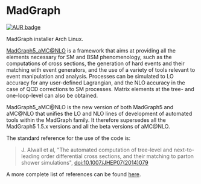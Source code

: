 MadGraph
=======

[![AUR badge][AUR badge]][AUR]

MadGraph installer Arch Linux.

[MadGraph5_aMC@NLO][homepage] is a framework that aims at providing all the
elements necessary for SM and BSM phenomenology, such as the computations of
cross sections, the generation of hard events and their matching with event
generators, and the use of a variety of tools relevant to event manipulation and
analysis. Processes can be simulated to LO accuracy for any user-defined
Lagrangian, and the NLO accuracy in the case of QCD corrections to SM
processes. Matrix elements at the tree- and one-loop-level can also be obtained.

MadGraph5_aMC@NLO is the new version of both MadGraph5 and aMC@NLO that unifies
the LO and NLO lines of development of automated tools within the MadGraph
family. It therefore supersedes all the MadGraph5 1.5.x versions and all the
beta versions of aMC@NLO.

The standard reference for the use of the code is:

> J. Alwall et al, "The automated computation of tree-level and next-to-leading
> order differential cross sections, and their matching to parton shower
> simulations", [doi:10.1007/JHEP07(2014)079][doi]

A more complete list of references can be
found [here](http://amcatnlo.web.cern.ch/amcatnlo/list_refs.htm).

[homepage]: https://launchpad.net/mg5amcnlo
[doi]: https://doi.org/10.1007/JHEP07(2014)079
[AUR]: https://aur.archlinux.org/packages/madgraph/
[AUR badge]: https://img.shields.io/aur/version/madgraph.svg
